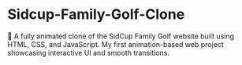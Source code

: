 # Sidcup-Family-Golf-Clone
🎯 A fully animated clone of the SidCup Family Golf website built using HTML, CSS, and JavaScript. My first animation-based web project showcasing interactive UI and smooth transitions.
